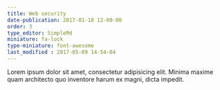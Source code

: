 ```yaml
---
title: Web security
date-publication: 2017-01-18 12-00-00
order: 3
type_editor: SimpleMd
miniature: fa-lock
type-miniature: font-awesome
last_modified : 2017-05-09 14-54-04
---
```

Lorem ipsum dolor sit amet, consectetur adipisicing elit. Minima maxime quam architecto quo inventore harum ex magni, dicta impedit.